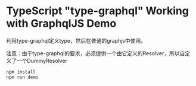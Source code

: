 TypeScript "type-graphql" Working with GraphqlJS Demo
===========================

利用type-graphql定义type，然后在普通的graphjs中使用。

注意：由于type-graphql的要求，必须提供一个由它定义的Resolver，所以自定义了一个DummyResolver

```
npm install
npm run demo
```

